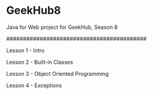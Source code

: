 # GeekHub8

Java for Web project for GeekHub, Season 8

##########################################

Lesson 1 - Intro

Lesson 2 - Built-in Classes

Lesson 3 - Object Oriented Programming

Lesson 4 - Exceptions